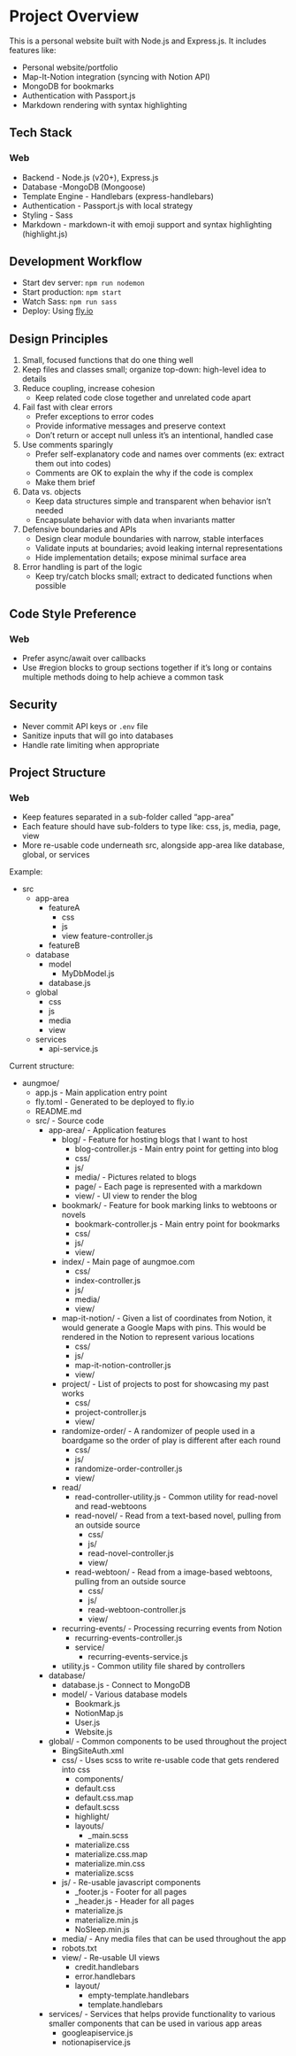 # Project Overview

This is a personal website built with Node.js and Express.js. It includes features like:

- Personal website/portfolio
- Map-It-Notion integration (syncing with Notion API)
- MongoDB for bookmarks
- Authentication with Passport.js
- Markdown rendering with syntax highlighting

## Tech Stack

### Web

- Backend - Node.js (v20+), Express.js
- Database -MongoDB (Mongoose)
- Template Engine - Handlebars (express-handlebars)
- Authentication - Passport.js with local strategy
- Styling - Sass
- Markdown - markdown-it with emoji support and syntax highlighting (highlight.js)

## Development Workflow

- Start dev server: `npm run nodemon`
- Start production: `npm start`
- Watch Sass: `npm run sass`
- Deploy: Using [fly.io](http://fly.io/)

## Design Principles

1. Small, focused functions that do one thing well 
2. Keep files and classes small; organize top-down: high-level idea to details
3. Reduce coupling, increase cohesion
    - Keep related code close together and unrelated code apart
4. Fail fast with clear errors
    - Prefer exceptions to error codes
    - Provide informative messages and preserve context
    - Don’t return or accept null unless it’s an intentional, handled case
5. Use comments sparingly
    - Prefer self-explanatory code and names over comments (ex: extract them out into codes)
    - Comments are OK to explain the why if the code is complex
    - Make them brief
6. Data vs. objects
    - Keep data structures simple and transparent when behavior isn’t needed
    - Encapsulate behavior with data when invariants matter
7. Defensive boundaries and APIs
    - Design clear module boundaries with narrow, stable interfaces
    - Validate inputs at boundaries; avoid leaking internal representations
    - Hide implementation details; expose minimal surface area
8. Error handling is part of the logic
    - Keep try/catch blocks small; extract to dedicated functions when possible

## Code Style Preference

### Web

- Prefer async/await over callbacks
- Use #region blocks to group sections together if it’s long or contains multiple methods doing to help achieve a common task

## Security

- Never commit API keys or `.env` file
- Sanitize inputs that will go into databases
- Handle rate limiting when appropriate

## Project Structure

### Web

- Keep features separated in a sub-folder called “app-area”
- Each feature should have sub-folders to type like: css, js, media, page, view
- More re-usable code underneath src, alongside app-area like database, global, or services

Example:

- src
    - app-area
        - featureA
            - css
            - js
            - view
            feature-controller.js
        - featureB
    - database
        - model
            - MyDbModel.js
        - database.js
    - global
        - css
        - js
        - media
        - view
    - services
        - api-service.js

Current structure:
- aungmoe/
    - app.js - Main application entry point
    - fly.toml - Generated to be deployed to fly.io
    - README.md
    - src/ - Source code
        - app-area/ - Application features
            - blog/ - Feature for hosting blogs that I want to host
                - blog-controller.js - Main entry point for getting into blog
                - css/
                - js/
                - media/ - Pictures related to blogs
                - page/ - Each page is represented with a markdown
                - view/ - UI view to render the blog
            - bookmark/ - Feature for book marking links to webtoons or novels
                - bookmark-controller.js - Main entry point for bookmarks
                - css/
                - js/
                - view/
            - index/ - Main page of aungmoe.com
                - css/
                - index-controller.js
                - js/
                - media/
                - view/
            - map-it-notion/ - Given a list of coordinates from Notion, it would generate a Google Maps with pins. This would be rendered in the Notion to represent various locations
                - css/
                - js/
                - map-it-notion-controller.js
                - view/
            - project/ - List of projects to post for showcasing my past works
                - css/
                - project-controller.js
                - view/
            - randomize-order/ - A randomizer of people used in a boardgame so the order of play is different after each round
                - css/
                - js/
                - randomize-order-controller.js
                - view/
            - read/
                - read-controller-utility.js - Common utility for read-novel and read-webtoons
                - read-novel/ - Read from a text-based novel, pulling from an outside source
                    - css/
                    - js/
                    - read-novel-controller.js
                    - view/
                - read-webtoon/ - Read from a image-based webtoons, pulling from an outside source
                    - css/
                    - js/
                    - read-webtoon-controller.js
                    - view/
            - recurring-events/ - Processing recurring events from Notion
                - recurring-events-controller.js
                - service/
                    - recurring-events-service.js
            - utility.js - Common utility file shared by controllers
        - database/
            - database.js - Connect to MongoDB
            - model/ - Various database models
                - Bookmark.js
                - NotionMap.js
                - User.js
                - Website.js
        - global/ - Common components to be used throughout the project
            - BingSiteAuth.xml
            - css/ - Uses scss to write re-usable code that gets rendered into css
                - components/
                - default.css
                - default.css.map
                - default.scss
                - highlight/
                - layouts/
                    - _main.scss
                - materialize.css
                - materialize.css.map
                - materialize.min.css
                - materialize.scss
            - js/ - Re-usable javascript components
                - _footer.js - Footer for all pages
                - _header.js - Header for all pages
                - materialize.js
                - materialize.min.js
                - NoSleep.min.js
            - media/ - Any media files that can be used throughout the app
            - robots.txt
            - view/ - Re-usable UI views
                - credit.handlebars
                - error.handlebars
                - layout/
                    - empty-template.handlebars
                    - template.handlebars
        - services/ - Services that helps provide functionality to various smaller components that can be used in various app areas
            - googleapiservice.js
            - notionapiservice.js